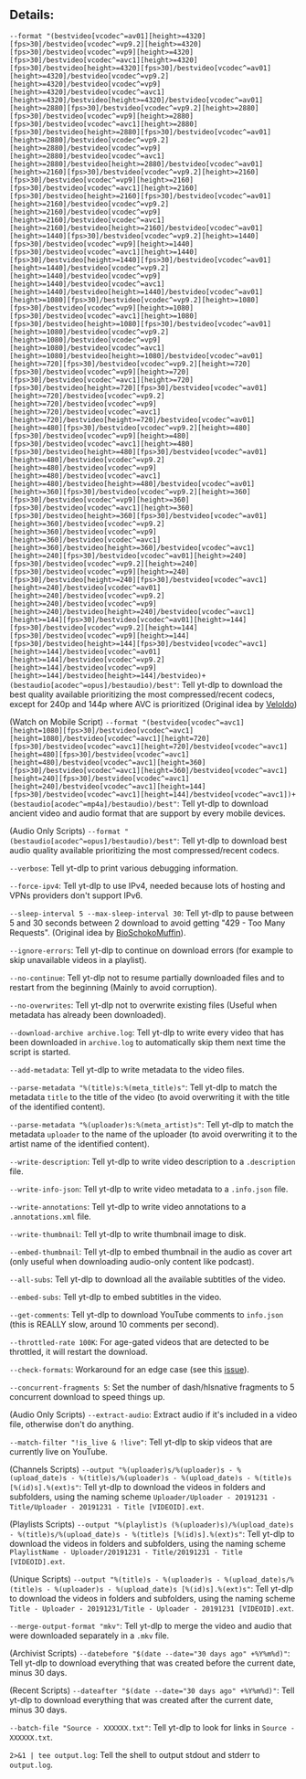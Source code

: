 ## Details:

`--format "(bestvideo[vcodec^=av01][height>=4320][fps>30]/bestvideo[vcodec^=vp9.2][height>=4320][fps>30]/bestvideo[vcodec^=vp9][height>=4320][fps>30]/bestvideo[vcodec^=avc1][height>=4320][fps>30]/bestvideo[height>=4320][fps>30]/bestvideo[vcodec^=av01][height>=4320]/bestvideo[vcodec^=vp9.2][height>=4320]/bestvideo[vcodec^=vp9][height>=4320]/bestvideo[vcodec^=avc1][height>=4320]/bestvideo[height>=4320]/bestvideo[vcodec^=av01][height>=2880][fps>30]/bestvideo[vcodec^=vp9.2][height>=2880][fps>30]/bestvideo[vcodec^=vp9][height>=2880][fps>30]/bestvideo[vcodec^=avc1][height>=2880][fps>30]/bestvideo[height>=2880][fps>30]/bestvideo[vcodec^=av01][height>=2880]/bestvideo[vcodec^=vp9.2][height>=2880]/bestvideo[vcodec^=vp9][height>=2880]/bestvideo[vcodec^=avc1][height>=2880]/bestvideo[height>=2880]/bestvideo[vcodec^=av01][height>=2160][fps>30]/bestvideo[vcodec^=vp9.2][height>=2160][fps>30]/bestvideo[vcodec^=vp9][height>=2160][fps>30]/bestvideo[vcodec^=avc1][height>=2160][fps>30]/bestvideo[height>=2160][fps>30]/bestvideo[vcodec^=av01][height>=2160]/bestvideo[vcodec^=vp9.2][height>=2160]/bestvideo[vcodec^=vp9][height>=2160]/bestvideo[vcodec^=avc1][height>=2160]/bestvideo[height>=2160]/bestvideo[vcodec^=av01][height>=1440][fps>30]/bestvideo[vcodec^=vp9.2][height>=1440][fps>30]/bestvideo[vcodec^=vp9][height>=1440][fps>30]/bestvideo[vcodec^=avc1][height>=1440][fps>30]/bestvideo[height>=1440][fps>30]/bestvideo[vcodec^=av01][height>=1440]/bestvideo[vcodec^=vp9.2][height>=1440]/bestvideo[vcodec^=vp9][height>=1440]/bestvideo[vcodec^=avc1][height>=1440]/bestvideo[height>=1440]/bestvideo[vcodec^=av01][height>=1080][fps>30]/bestvideo[vcodec^=vp9.2][height>=1080][fps>30]/bestvideo[vcodec^=vp9][height>=1080][fps>30]/bestvideo[vcodec^=avc1][height>=1080][fps>30]/bestvideo[height>=1080][fps>30]/bestvideo[vcodec^=av01][height>=1080]/bestvideo[vcodec^=vp9.2][height>=1080]/bestvideo[vcodec^=vp9][height>=1080]/bestvideo[vcodec^=avc1][height>=1080]/bestvideo[height>=1080]/bestvideo[vcodec^=av01][height>=720][fps>30]/bestvideo[vcodec^=vp9.2][height>=720][fps>30]/bestvideo[vcodec^=vp9][height>=720][fps>30]/bestvideo[vcodec^=avc1][height>=720][fps>30]/bestvideo[height>=720][fps>30]/bestvideo[vcodec^=av01][height>=720]/bestvideo[vcodec^=vp9.2][height>=720]/bestvideo[vcodec^=vp9][height>=720]/bestvideo[vcodec^=avc1][height>=720]/bestvideo[height>=720]/bestvideo[vcodec^=av01][height>=480][fps>30]/bestvideo[vcodec^=vp9.2][height>=480][fps>30]/bestvideo[vcodec^=vp9][height>=480][fps>30]/bestvideo[vcodec^=avc1][height>=480][fps>30]/bestvideo[height>=480][fps>30]/bestvideo[vcodec^=av01][height>=480]/bestvideo[vcodec^=vp9.2][height>=480]/bestvideo[vcodec^=vp9][height>=480]/bestvideo[vcodec^=avc1][height>=480]/bestvideo[height>=480]/bestvideo[vcodec^=av01][height>=360][fps>30]/bestvideo[vcodec^=vp9.2][height>=360][fps>30]/bestvideo[vcodec^=vp9][height>=360][fps>30]/bestvideo[vcodec^=avc1][height>=360][fps>30]/bestvideo[height>=360][fps>30]/bestvideo[vcodec^=av01][height>=360]/bestvideo[vcodec^=vp9.2][height>=360]/bestvideo[vcodec^=vp9][height>=360]/bestvideo[vcodec^=avc1][height>=360]/bestvideo[height>=360]/bestvideo[vcodec^=avc1][height>=240][fps>30]/bestvideo[vcodec^=av01][height>=240][fps>30]/bestvideo[vcodec^=vp9.2][height>=240][fps>30]/bestvideo[vcodec^=vp9][height>=240][fps>30]/bestvideo[height>=240][fps>30]/bestvideo[vcodec^=avc1][height>=240]/bestvideo[vcodec^=av01][height>=240]/bestvideo[vcodec^=vp9.2][height>=240]/bestvideo[vcodec^=vp9][height>=240]/bestvideo[height>=240]/bestvideo[vcodec^=avc1][height>=144][fps>30]/bestvideo[vcodec^=av01][height>=144][fps>30]/bestvideo[vcodec^=vp9.2][height>=144][fps>30]/bestvideo[vcodec^=vp9][height>=144][fps>30]/bestvideo[height>=144][fps>30]/bestvideo[vcodec^=avc1][height>=144]/bestvideo[vcodec^=av01][height>=144]/bestvideo[vcodec^=vp9.2][height>=144]/bestvideo[vcodec^=vp9][height>=144]/bestvideo[height>=144]/bestvideo)+(bestaudio[acodec^=opus]/bestaudio)/best"`: Tell yt-dlp to download the best quality available prioritizing the most compressed/recent codecs, except for 240p and 144p where AVC is prioritized (Original idea by [Veloldo](https://redd.it/c6fh4x))

(Watch on Mobile Script) `--format "(bestvideo[vcodec^=avc1][height=1080][fps>30]/bestvideo[vcodec^=avc1][height=1080]/bestvideo[vcodec^=avc1][height=720][fps>30]/bestvideo[vcodec^=avc1][height=720]/bestvideo[vcodec^=avc1][height=480][fps>30]/bestvideo[vcodec^=avc1][height=480]/bestvideo[vcodec^=avc1][height=360][fps>30]/bestvideo[vcodec^=avc1][height=360]/bestvideo[vcodec^=avc1][height=240][fps>30]/bestvideo[vcodec^=avc1][height=240]/bestvideo[vcodec^=avc1][height=144][fps>30]/bestvideo[vcodec^=avc1][height=144]/bestvideo[vcodec^=avc1])+(bestaudio[acodec^=mp4a]/bestaudio)/best"`: Tell yt-dlp to download ancient video and audio format that are support by every mobile devices.

(Audio Only Scripts) `--format "(bestaudio[acodec^=opus]/bestaudio)/best"`: Tell yt-dlp to download best audio quality available prioritizing the most compressed/recent codecs.

`--verbose`: Tell yt-dlp to print various debugging information.

`--force-ipv4`: Tell yt-dlp to use IPv4, needed because lots of hosting and VPNs providers don't support IPv6.

`--sleep-interval 5 --max-sleep-interval 30`: Tell yt-dlp to pause between 5 and 30 seconds between 2 download to avoid getting "429 - Too Many Requests". (Original idea by [BioSchokoMuffin](https://old.reddit.com/r/DataHoarder/comments/cr8t0k/can_you_answer_a_few_questions_i_have_about/ex3megb/)).

`--ignore-errors`: Tell yt-dlp to continue on download errors (for example to skip unavailable videos in a playlist).

`--no-continue`: Tell yt-dlp not to resume partially downloaded files and to restart from the beginning (Mainly to avoid corruption).

`--no-overwrites`: Tell yt-dlp not to overwrite existing files (Useful when metadata has already been downloaded).

`--download-archive archive.log`: Tell yt-dlp to write every video that has been downloaded in `archive.log` to automatically skip them next time the script is started.

`--add-metadata`: Tell yt-dlp to write metadata to the video files.

`--parse-metadata "%(title)s:%(meta_title)s"`: Tell yt-dlp to match the metadata `title` to the title of the video (to avoid overwriting it with the title of the identified content).

`--parse-metadata "%(uploader)s:%(meta_artist)s"`: Tell yt-dlp to match the metadata `uploader` to the name of the uploader (to avoid overwriting it to the artist name of the identified content).

`--write-description`: Tell yt-dlp to write video description to a `.description` file.

`--write-info-json`: Tell yt-dlp to write video metadata to a `.info.json` file.

`--write-annotations`: Tell yt-dlp to write video annotations to a `.annotations.xml` file.

`--write-thumbnail`: Tell yt-dlp to write thumbnail image to disk.

`--embed-thumbnail`: Tell yt-dlp to embed thumbnail in the audio as cover art (only useful when downloading audio-only content like podcast).

`--all-subs`: Tell yt-dlp to download all the available subtitles of the video.

`--embed-subs`: Tell yt-dlp to embed subtitles in the video.

`--get-comments`: Tell yt-dlp to download YouTube comments to `info.json` (this is REALLY slow, around 10 comments per second).

`--throttled-rate 100K`: For age-gated videos that are detected to be throttled, it will restart the download.

`--check-formats`: Workaround for an edge case (see this [issue](https://github.com/yt-dlp/yt-dlp/issues/502)).

`--concurrent-fragments 5`:  Set the number of dash/hlsnative fragments to 5 concurrent download to speed things up.

(Audio Only Scripts) `--extract-audio`: Extract audio if it's included in a video file, otherwise don't do anything.

`--match-filter "!is_live & !live"`: Tell yt-dlp to skip videos that are currently live on YouTube.

(Channels Scripts) `--output "%(uploader)s/%(uploader)s - %(upload_date)s - %(title)s/%(uploader)s - %(upload_date)s - %(title)s [%(id)s].%(ext)s"`: Tell yt-dlp to download the videos in folders and subfolders, using the naming scheme `Uploader/Uploader - 20191231 - Title/Uploader - 20191231 - Title [VIDEOID].ext`.

(Playlists Scripts) `--output "%(playlist)s (%(uploader)s)/%(upload_date)s - %(title)s/%(upload_date)s - %(title)s [%(id)s].%(ext)s"`: Tell yt-dlp to download the videos in folders and subfolders, using the naming scheme `PlaylistName - Uploader/20191231 - Title/20191231 - Title [VIDEOID].ext`.

(Unique Scripts) `--output "%(title)s - %(uploader)s - %(upload_date)s/%(title)s - %(uploader)s - %(upload_date)s [%(id)s].%(ext)s"`: Tell yt-dlp to download the videos in folders and subfolders, using the naming scheme `Title - Uploader - 20191231/Title - Uploader - 20191231 [VIDEOID].ext`.

`--merge-output-format "mkv"`: Tell yt-dlp to merge the video and audio that were downloaded separately in a `.mkv` file.

(Archivist Scripts) `--datebefore "$(date --date="30 days ago" +%Y%m%d)"`: Tell yt-dlp to download everything that was created before the current date, minus 30 days.

(Recent Scripts) `--dateafter "$(date --date="30 days ago" +%Y%m%d)"`: Tell yt-dlp to download everything that was created after the current date, minus 30 days.

`--batch-file "Source - XXXXXX.txt"`: Tell yt-dlp to look for links in `Source - XXXXXX.txt`. 

`2>&1 | tee output.log`: Tell the shell to output stdout and stderr to `output.log`.
